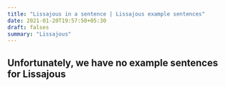 ```yaml
---
title: "Lissajous in a sentence | Lissajous example sentences"
date: 2021-01-20T19:57:50+05:30
draft: falses
summary: "Lissajous"
---
```

## Unfortunately, we have no example sentences for Lissajous                 
